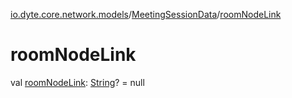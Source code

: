 [io.dyte.core.network.models](../index.md)/[MeetingSessionData](index.md)/[roomNodeLink](room-node-link.md)

# roomNodeLink


val [roomNodeLink](room-node-link.md): [String](https://kotlinlang.org/api/latest/jvm/stdlib/kotlin/-string/index.html)? = null
